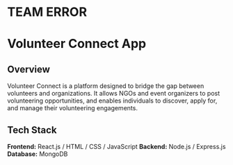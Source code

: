 # TEAM ERROR
# Volunteer Connect App

## Overview
Volunteer Connect is a platform designed to bridge the gap between volunteers and organizations. It allows NGOs and event organizers to post volunteering opportunities, and enables individuals to discover, apply for, and manage their volunteering engagements.

## Tech Stack
**Frontend:** React.js / HTML / CSS / JavaScript
**Backend:** Node.js / Express.js
**Database:** MongoDB


